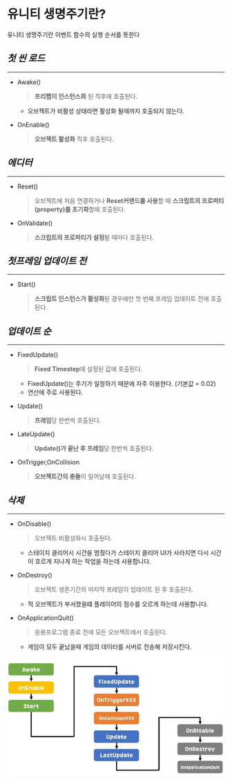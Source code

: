 # 유니티 생명주기란?

유니티 생명주기란 이벤트 함수의 실행 순서를 뜻한다

## ***첫 씬 로드***

---

* Awake()

    > **프리펩이 인스턴스화** 된 직후에 호출된다.

    + 오브젝트가 비활성 상태라면 활성화 될때까지 호출되지 않는다.

* OnEnable()

    >**오브젝트 활성화** 직후 호출된다.

## ***에디터***

---

* Reset()

    >오브젝트에 처음 연결하거나 **Reset커맨드를 사용**할 때
    **스크립트의 프로퍼티(property)를 초기화**할때 호출된다.

* OnValidate()

    >**스크립트의 프로퍼티가 설정**될 때마다 호출된다.

## ***첫프레임 업데이트 전***

---

* Start()

    >**스크립트 인스턴스가 활성화**된 경우에만 첫 번째 프레임 업데이트 전에 호출된다.

## ***업데이트 순***

---

* FixedUpdate()

    >**Fixed Timestep**에 설정된 값에 호출된다.

    + FixedUpdate()는 주기가 일정하기 때문에 자주 이용한다. (기본값 = 0.02)
    + 연산에 주로 사용된다.

* Update()

    >**프레임**당 한번씩 호출된다.

* LateUpdate()

    >**Update()가 끝난 후 프레임**당 한번씩 호출된다.

* OnTrigger,OnCollision

    >**오브젝트간의 충돌**이 일어날때 호출된다.

## ***삭제***

---

* OnDisable()

    >오브젝트 비활성화시 호출된다.
    + 스테이지 클리어시 시간을 멈췄다가 스테이지 클리어 UI가 사라지면 다시 시간이 흐르게 지나게 하는 작업을 하는데 사용합니다.

* OnDestroy()

    >오브젝트 생존기간의 마지막 프레임이 업데이트 된 후 호출된다.
    + 적 오브젝트가 부서졌을떄 플레이어의 점수를 오르게 하는데 사용합니다.

* OnApplicationQuit()

    >응용프로그램 종료 전에 모든 오브젝트에서 호출된다.
    + 게임이 모두 끝났을때 게임의 데이터를 서버로 전송해 저장시킨다.

![](./img.jpg)